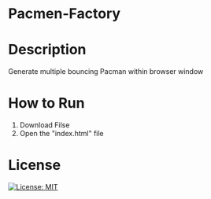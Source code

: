 # Pacmen-Factory

# Description
Generate multiple bouncing Pacman within browser window

# How to Run
<ol>
  <li>Download Filse</li>
  <li>Open the "index.html" file</li>
</ol>

# License

[![License: MIT](https://img.shields.io/badge/License-MIT-blue.svg)](https://opensource.org/licenses/MIT)
